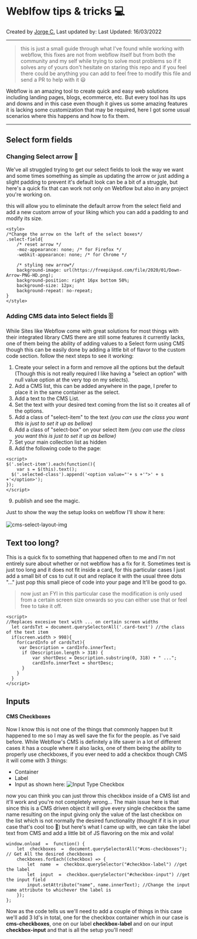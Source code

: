 # Weblfow tips & tricks 💻
Created by [Jorge C.](https://github.com/JorchCortez)
Last updated by:
Last Updated: 16/03/2022

---
> this is just a small guide through what I've found while working with webflow, this fixes are not from webflow itself but from both the community and my self while trying to solve most problems so if it solves any of yours don't hesitate on staring this repo and if you feel there could be anything you can add to feel free to modify this file and send a PR to help with it 😃

Webflow is an amazing tool to create quick and easy web solutions including landing pages, blogs, ecommerce, etc. But every tool has its ups and downs and in this case even though it gives us some amazing features it is lacking some customization that may be required, here I got some usual scenarios where this happens and how to fix them.

---

## Select form fields
### Changing Select arrow 🔽
We've all struggled trying to get our select fields to look the way we want and some times something as simple as updating the arrow or just adding a slight padding to prevent it's default look can be a bit of a struggle, but here's a quick fix that can work not only on Webflow but also in any project you're working on.

this will allow you to eliminate the default arrow from the select field and add a new custom arrow of your liking which you can add a padding to and modify its size.

```
<style>
/*Change the arrow on the left of the select boxes*/
.select-field{
	/* reset arrow */
	-moz-appearance: none; /* for Firefox */
	-webkit-appearance: none; /* for Chrome */

	/* styling new arrow*/
	background-image: url(https://freepikpsd.com/file/2020/01/Down-Arrow-PNG-HD.png);
	background-position: right 16px bottom 50%;
	background-size: 12px;
	background-repeat: no-repeat;
}
</style>
```

### Adding CMS data into Select fields 🗄
While Sites like Webflow come with great solutions for most things with their integrated library CMS there are still some features it currently lacks, one of them being the ability of adding values to a Select form using CMS though this can be easily done by adding a little bit of flavor to the custom code section. follow the next steps to see it working:

1. Create your select in a form and remove all the options but the default (Though this is not really required I like having a "select an option" with null value option at the very top on my selects).
2. Add a CMS list, this can be added anywhere in the page, I prefer to place it in the same container as the select.
3. Add a text to the CMS List.
4. Set the text with your desired text coming from the list so it creates all of the options.
5. Add a class of "select-item" to the text *(you can use the class you want this is just to set it up as bellow)*
6. Add a class of "select-box" on your select item *(you can use the class you want this is just to set it up as bellow)*
7. Set your main collection list as hidden
8. Add the following code to the page:
```
<script>
$('.select-item').each(function(){
	var s = $(this).text();
  $('.selected-class').append('<option value="'+ s +'">' + s +'</option>');
}); 
</script>
```
9. publish and see the magic.


Just to show the way the setup looks on webflow I'll show it here:<br/><br/>
![cms-select-layout-img](https://github.com/JorchCortez/Weblfow-tips---tricks/blob/main/imgs/cms-select-layout.png?raw=true)


## Text too long? 
This is a quick fix to something that happened often to me and I'm not entirely sure about whether or not webflow has a fix for it.
Sometimes text is just too long and it does not fit inside a card, for this particular cases I just add a small bit of css to cut it out and replace it with the usual three dots "..." just pop this small piece of code into your page and It'll be good to go.
>now just an FYI in this particular case the modification is only used from a certain screen size onwards so you can either use that or feel free to take it off.

```
<script>
//Replaces excesive text with ... on certain screen widths
  let cardsTxt = document.querySelectorAll('.card-text') //the class of the text item
  if(screen.width > 998){
    for(cardInfo of cardsTxt){
     var Description = cardInfo.innerText;
      if (Description.length > 318) {
          var shortDesc = Description.substring(0, 318) + " ...";
          cardInfo.innerText = shortDesc;
      }
    }
  } 
</script>
```

## Inputs

#### CMS Checkboxes
Now I know this is not one of the things that commonly happen but It happened to me so I may as well save the fix for the people.
as I've said before. While Webflow's CMS is definitely a life saver in a lot of different cases it has a couple where it also lacks, one of them being the ability to properly use checkboxes, if you ever need to add a checkbox though CMS it will come with 3 things:
- Container
- Label
- Input
as shown here:
![Input Type Checkbox ]()

now you can think you can just throw this checkbox inside of a CMS list and it'll work and you're not completely wrong... The main issue here is that since this is a CMS driven object it will give every single checkbox the same name resulting on the input giving only the value of the last checkbox on the list which is not normally the desired functionality (thought if it is in your case that's cool too 🤔)
but here's what I came up with, we can take the label text from CMS and add a little bit of JS flavoring on the mix  and voila! 

```
window.onload  =  function() {
	let  checkboxes  =  document.querySelectorAll("#cms-checkboxes"); // Get All the desired checkboxes
	checkboxes.forEach((checkbox) => {
		let  name  =  checkbox.querySelector("#checkbox-label") //get the label
		let  input  =  checkbox.querySelector("#checkbox-input") //get the input field
		input.setAttribute("name", name.innerText); //Change the input name attribute to whichever the label is
	});
};
```
Now as the code tells us we'll need to add a couple of things in this case we'll add 3 Id's in total, one for the checkbox container which in our case is **cms-checkboxes**, one on our label **checkbox-label** and on our input **checkbox-input** and that is all the setup you'll need!


